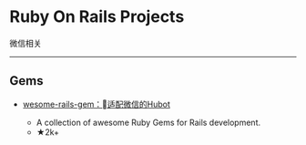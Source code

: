 # Ruby On Rails Projects

微信相关

---

## Gems

- [wesome-rails-gem：适配微信的Hubot](https://github.com/hothero/awesome-rails-gem)

  - A collection of awesome Ruby Gems for Rails development.
  - ★2k+